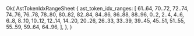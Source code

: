 Ok(
    AstTokenIdxRangeSheet {
        ast_token_idx_ranges: [
            61..64,
            70..72,
            72..74,
            74..76,
            76..78,
            78..80,
            80..82,
            82..84,
            84..86,
            86..88,
            88..96,
            0..2,
            2..4,
            4..6,
            6..8,
            8..10,
            10..12,
            12..14,
            14..20,
            20..26,
            26..33,
            33..39,
            39..45,
            45..51,
            51..55,
            55..59,
            59..64,
            64..96,
        ],
    },
)